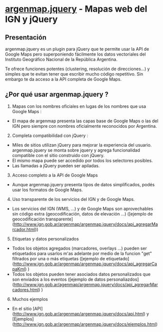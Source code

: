 [argenmap.jquery](http://www.ign.gob.ar/argenmap/argenmap.jquery/) - Mapas web del IGN y jQuery
===================================================

Presentación
------------

argenmap.jquery es un plugin para jQuery que te permite usar la API de Google Maps
pero superponiendo fácilmente los datos vectoriales del Instituto Geográfico Nacional
de la República Argentina.

Te ofrece funciones potentes (clustering, resolución de direcciones...) y simples que te evitan tener que escribir mucho código
repetitivo.
Sin embargo te da acceso a la API completa de Google Maps.


¿Por qué usar argenmap.jquery ?
-----------------

1. Mapas con los nombres oficiales en lugas de los nombres que usa Google Maps : 
 - El mapa de argenmap presenta las capas base de Google Maps o las del IGN pero siempre con nombres oficialmente reconocidos por Argentina.

2. Completa compatibilidad con jQuery : 
 - Miles de sitios utilizan jQuery para mejorar la experiencia del usuario. argenmap.jquery se monta sobre jquery y agrega funcionalidad compatible con el sitio construido con jQuery.
 - El mismo mapa puede ser accedido por todos los selectores posibles.
 - Las llamadas a jQuery pueden ser apiladas.

3. Acceso completo a la API de Google Maps
 - Aunque argenmap.jquery presenta tipos de datos simplificados, podés usar los formatos de Google Maps.

4. Uso transparente de los servicios del IGN y de Google Maps.
 - Los servicios del IGN (WMS, ...) y de Google Maps son aprovechables sin código extra (geocodificación, datos de elevación ...) ([ejemplo de geocodificación transparente] (http://www.ign.gob.ar/argenmap/argenmap.jquery/docs/api_agregarMarcador.html))

5. Etiquetas y datos personalizados
 - Todos los objetos agregados (marcadores, overlays ...) pueden ser etiquetados para usarlos m'as adelante por medio de la funcion "get"  filtrados por una o más etiquetas ([ejemplo de etiquetado] (http://www.ign.gob.ar/argenmap/argenmap.jquery/docs/api_agregarCapaKml) )
 - Todos los objetos pueden tener asociados datos personalizados que son enviados a los eventos ([ejemplo de datos personaliazdos] (http://www.ign.gob.ar/agenmap/argenmap.jquery/docs/api_agregarMarcadores.html) )
 
6. Muchos ejemplos
 - En el sitio [API] (http://www.ign.gob.ar/argenmap/argenmap.jquery/docs/api.html) y [Ejemplos] (http://www.ign.gob.ar/argenmap/argenmap.jquery/docs/ejemplos.html)
